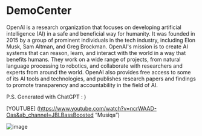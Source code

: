 # DemoCenter
  OpenAI is a research organization that focuses on developing artificial intelligence (AI) in a safe and beneficial way for humanity. It was founded in 2015 by a group of prominent individuals in the tech industry, including Elon Musk, Sam Altman, and Greg Brockman. OpenAI's mission is to create AI systems that can reason, learn, and interact with the world in a way that benefits humans. They work on a wide range of projects, from natural language processing to robotics, and collaborate with researchers and experts from around the world. OpenAI also provides free access to some of its AI tools and technologies, and publishes research papers and findings to promote transparency and accountability in the field of AI.

P.S. Generated with ChatGPT : )

[YOUTUBE] (https://www.youtube.com/watch?v=ncrWAAD-Oas&ab_channel=JBLBassBoosted “Musiqa”)
 



![image](https://user-images.githubusercontent.com/66797803/224476294-916c3fba-edcd-417e-8a83-e5a6402bd486.png)
